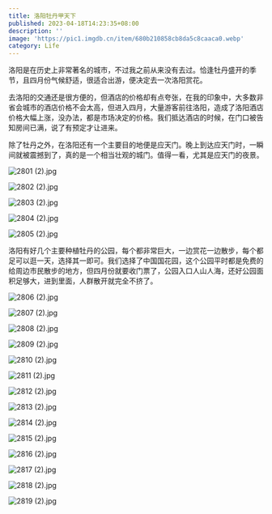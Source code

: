 ```yaml
---
title: 洛阳牡丹甲天下
published: 2023-04-18T14:23:35+08:00
description: ''
image: 'https://pic1.imgdb.cn/item/680b210858cb8da5c8caaca0.webp'
category: Life
---
```

洛阳是在历史上非常著名的城市，不过我之前从来没有去过。恰逢牡丹盛开的季节，且四月份气候舒适，很适合出游，便决定去一次洛阳赏花。

去洛阳的交通还是很方便的，但酒店的价格却有点夸张，在我的印象中，大多数非省会城市的酒店价格不会太高，但进入四月，大量游客前往洛阳，造成了洛阳酒店价格大幅上涨，没办法，都是市场决定的价格。我们抵达酒店的时候，在门口被告知房间已满，说了有预定才让进来。

除了牡丹之外，在洛阳还有一个主要目的地便是应天门。晚上到达应天门时，一瞬间就被震撼到了，真的是一个相当壮观的城门。值得一看，尤其是应天门的夜景。

<!--![](https://ucarecdn.com/f94d180b-8c30-434e-9261-0e10e1d335df/2801.jpg)
![](https://ucarecdn.com/fb58f827-9066-48ac-9ba7-5fa7df57d187/2802.jpg)
![](https://ucarecdn.com/b527b467-f98d-47e9-bc70-ca32d48989c3/2803.jpg)
![](https://ucarecdn.com/98b6075c-fd7a-4fdc-87c8-18016e013a74/2804.jpg)
![](https://ucarecdn.com/b1b88916-ddc3-413f-a985-3a57349d04c3/2805.jpg)-->
![2801 (2).jpg](https://img.ksmoe.eu.org/v2/ohfpBlS.jpeg)

![2802 (2).jpg](https://img.ksmoe.eu.org/v2/f4aZklr.jpeg)

![2803 (2).jpg](https://img.ksmoe.eu.org/v2/eRdLlVB.jpeg)

![2804 (2).jpg](https://img.ksmoe.eu.org/v2/ikpT4Ij.jpeg)

![2805 (2).jpg](https://img.ksmoe.eu.org/v2/tr8iaum.jpeg)

洛阳有好几个主要种植牡丹的公园，每个都非常巨大，一边赏花一边散步，每个都足可以逛一天，选择其一即可。我们选择了中国国花园，这个公园平时都是免费的给周边市民散步的地方，但四月份就要收门票了，公园入口人山人海，还好公园面积足够大，进到里面，人群散开就完全不挤了。

<!--![](https://ucarecdn.com/0686a407-97c0-4ab9-ae83-4ea62dd815de/2806.jpg)
![](https://ucarecdn.com/df95870d-8710-4596-88b5-dc223eb8e8ab/2807.jpg)
![](https://ucarecdn.com/c77d0b07-fd3f-477a-8f8e-1e07c7e42277/2808.jpg)
![](https://ucarecdn.com/7775e662-d5a4-4af0-835b-5841d789fe27/2809.jpg)
![](https://ucarecdn.com/68877e2a-83b8-402e-9e98-9af48810855a/2810.jpg)
![](https://ucarecdn.com/04e715e6-d9ae-43c4-b378-36bdea98c20a/2811.jpg)
![](https://ucarecdn.com/7ec42bc1-9b1c-4bfd-8c4d-de34a85275db/2812.jpg)
![](https://ucarecdn.com/e4763b23-7906-4187-9121-b546734b0843/2813.jpg)
![](https://ucarecdn.com/d74acf1a-ea91-46dd-8ba2-5a20e2ed7ee3/2814.jpg)
![](https://ucarecdn.com/6432b29c-f352-47f3-a7ca-100466fa7e79/2815.jpg)
![](https://ucarecdn.com/1f7151aa-0c36-494e-afe1-deb135bdf0b6/2816.jpg)
![](https://ucarecdn.com/2cc24af6-d9e6-46bb-b0c4-c16e08dcedad/2817.jpg)
![](https://ucarecdn.com/ed891586-9c82-4122-a38e-1d3922b4f256/2818.jpg)
![](https://ucarecdn.com/63475791-1a2a-49d6-baec-346a8535c1d3/2819.jpg)-->
![2806 (2).jpg](https://img.ksmoe.eu.org/v2/ez2hZk7.jpeg)

![2807 (2).jpg](https://img.ksmoe.eu.org/v2/l9ryFkK.jpeg)

![2808 (2).jpg](https://img.ksmoe.eu.org/v2/MapIxNz.jpeg)

![2809 (2).jpg](https://img.ksmoe.eu.org/v2/5N6Tdxd.jpeg)

![2810 (2).jpg](https://img.ksmoe.eu.org/v2/ctElfTJ.jpeg)

![2811 (2).jpg](https://img.ksmoe.eu.org/v2/E1CQCBO.jpeg)

![2812 (2).jpg](https://img.ksmoe.eu.org/v2/KuQQPtj.jpeg)

![2813 (2).jpg](https://img.ksmoe.eu.org/v2/WzDX9zH.jpeg)

![2814 (2).jpg](https://img.ksmoe.eu.org/v2/lMdDg30.jpeg)

![2815 (2).jpg](https://img.ksmoe.eu.org/v2/rQ1rXqI.jpeg)

![2816 (2).jpg](https://img.ksmoe.eu.org/v2/WCPVxZz.jpeg)

![2817 (2).jpg](https://img.ksmoe.eu.org/v2/Lr1A43C.jpeg)

![2818 (2).jpg](https://img.ksmoe.eu.org/v2/D85D8zf.jpeg)

![2819 (2).jpg](https://img.ksmoe.eu.org/v2/92sCi4v.jpeg)
